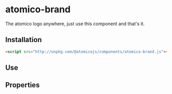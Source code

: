 # atomico-brand

The atomico logo anywhere, just use this component and that's it.

## Installation

```html
<script src="http://unpkg.com/@atomicojs/components/atomico-brand.js"></script>
```

## Use

<doc-show-html show>
    <atomico-brand color="black"></atomico-brand>
</doc-show-html>

## Properties

<doc-props selector="atomico-brand"></doc-props>

<script type="module" src="atomico-brand.js"></script>

